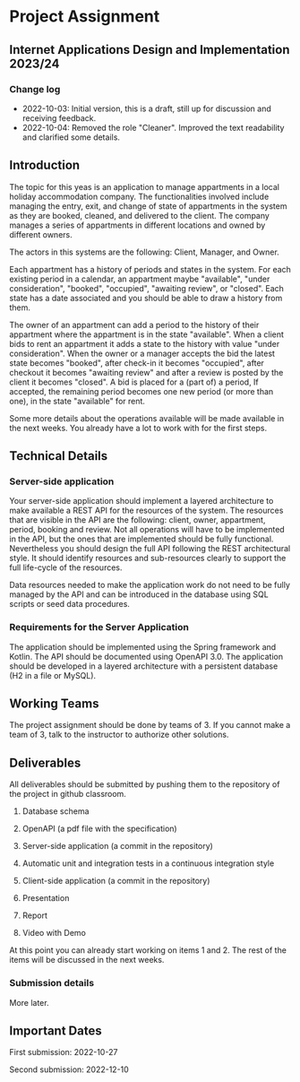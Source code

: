 # Project Assignment
## Internet Applications Design and Implementation 2023/24

### Change log

- 2022-10-03: Initial version, this is a draft, still up for discussion and receiving feedback.
- 2022-10-04: Removed the role "Cleaner". Improved the text readability and clarified some details. 

## Introduction

The topic for this yeas is an application to manage appartments in a local holiday accommodation company. The functionalities involved include managing the entry, exit, and change of state of appartments in the system as they are booked, cleaned, and delivered to the client. The company manages a series of appartments in different locations and owned by different owners.

The actors in this systems are the following: Client, Manager, and Owner.

Each appartment has a history of periods and states in the system. For each existing period in a calendar, an appartment maybe "available", "under consideration", "booked", "occupied", "awaiting review", or "closed". Each state has a date associated and you should be able to draw a history from them.

The owner of an appartment can add a period to the history of their appartment where the appartment is in the state "available". When a client bids to rent an appartment it adds a state to the history with value "under consideration". When the owner or a manager accepts the bid the latest state becomes "booked", after check-in it becomes "occupied", after checkout it becomes "awaiting review" and after a review is posted by the client it becomes "closed". A bid is placed for a (part of) a period, If accepted, the remaining period becomes one new period (or more than one), in the state "available" for rent.

Some more details about the operations available will be made available in the next weeks. You already have a lot to work with for the first steps.  

## Technical Details

### Server-side application 

Your server-side application should implement a layered architecture to make available a REST API for the resources of the system. The resources that are visible in the API are the following: client, owner, appartment, period, booking and review. Not all operations will have to be implemented in the API, but the ones that are implemented should be fully functional. Nevertheless you should design the full API following the REST architectural style. It should identify resources and sub-resources clearly to support the full life-cycle of the resources. 

Data resources needed to make the application work do not need to be fully managed by the API and can be introduced in the database using SQL scripts or seed data procedures.
 
### Requirements for the Server Application

The application should be implemented using the Spring framework and Kotlin. The API should be documented using OpenAPI 3.0. The application should be developed in a layered architecture with a persistent database (H2 in a file or MySQL).

## Working Teams 

The project assignment should be done by teams of 3. If you cannot make a team of 3, talk to the instructor to authorize other solutions. 

## Deliverables

All deliverables should be submitted by pushing them to the repository of the project in github classroom.

1. Database schema

2. OpenAPI (a pdf file with the specification)

3. Server-side application (a commit in the repository)

4.  Automatic unit and integration tests in a continuous integration style

5. Client-side application (a commit in the repository)

6. Presentation

7. Report

8. Video with Demo

At this point you can already start working on items 1 and 2. The rest of the items will be discussed in the next weeks.

### Submission details

More later.

## Important Dates

First submission: 2022-10-27

Second submission: 2022-12-10

